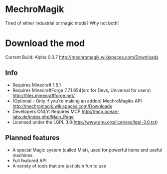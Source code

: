 MechroMagik
============

Tired of either industrial or magic mods? Why not both!
 
# Download the mod

Current Build: Alpha 0.0.7
http://mechromagik.wikispaces.com/Downloads
 
## Info

- Requires Minecraft 1.5.1
- Requires MinecraftForge 7.7.1.654(src for Devs, Universal for users) http://files.minecraftforge.net/
- (Optional - Only if you're making an addon) MechroMagiks API http://mechromagik.wikispaces.com/Downloads
- Developers ONLY: Requires MCP http://mcp.ocean-labs.de/index.php/Main_Page
- Licensed under the LGPL 3.0(http://www.gnu.org/licenses/lgpl-3.0.txt)

## Planned features

- A special Magic system (called Mist), used for powerful items and useful machines
- Full featured API
- A variety of tools that are just plain fun to use
